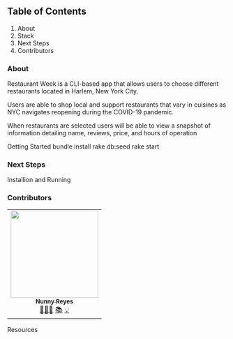 <!-- ## Process -->
## Table of Contents
1. About
2. Stack
3. Next Steps
4. Contributors

### About
Restaurant Week is a CLI-based app that allows users to choose different restaurants located in Harlem, New York City.

Users are able to shop local and support restaurants that vary in cuisines as NYC navigates reopening during the COVID-19 pandemic.

When restaurants are selected users will be able to view a snapshot of information detailing name, reviews, price, and hours of operation





Getting Started
bundle install
rake db:seed
rake start

### Next Steps


Installion and Running

### Contributors

<table>
  <tr>
    <td align="center">
      <a href="https://github.com/nunnyr">
        <img src="https://avatars2.githubusercontent.com/u/22527547?s=460&u=ad9c2d830938168f717cd28941b2f104c6677598&v=4" width="200px;" alt=""/><br/><sub><b>Nunny Reyes</b></sub>
      </a><br />
      <a href="https://github.com/wlcreate/Mod1_Restaurant_Reservation_App" title="Code">👩🏻‍💻</a> 
      <a href="https://github.com/wlcreate/Mod1_Restaurant_Reservation_App" title="Documentation">📚</a> 
      <a href="#ideas-nunny" title="Ideas, Planning, & Feedback">💡</a>            
    </td>
  </tr>
</table>


Resources

